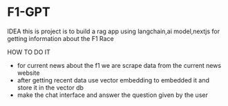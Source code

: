 # F1-GPT

IDEA
this is project is to build a rag app using langchain,ai model,nextjs
for getting information about the F1 Race

HOW TO DO IT

- for current news about the f1 we are scrape data from the current news website
- after getting recent data use vector embedding to embedded it and store it in the vector db
- make the chat interface and answer the question given by the user

